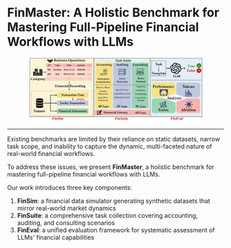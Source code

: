 # FinMaster: A Holistic Benchmark for Mastering Full-Pipeline Financial Workflows with LLMs
<div align="center">
<img align="center" src="figure/finmaster.png" width="80%"/>
</div>

***
Existing benchmarks are limited by their reliance on static datasets, narrow task scope, and inability to capture the dynamic, multi-faceted nature of real-world financial workflows.

To address these issues, we present **FinMaster**, a holistic benchmark for mastering full-pipeline financial workflows with LLMs. 

Our work introduces three key components:

1. **FinSim**: a financial data simulator generating synthetic datasets that mirror real-world market dynamics
2. **FinSuite**: a comprehensive task collection covering accounting, auditing, and consulting scenarios
3. **FinEval**: a unified evaluation framework for systematic assessment of LLMs' financial capabilities
   
